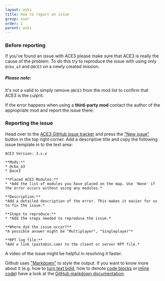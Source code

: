 ```yaml
---
layout: wiki
title: How to report an issue
group: user
order: 1
parent: wiki
---
```


### Before reporting

If you've found an issue with ACE3 please make sure that ACE3 is really the cause of the problem. To do this try to reproduce the issue with using only `@cba_a3` and `@ACE3` on a newly created mission.

<div class="panel callout">
    <h5>Please note:</h5>
    <p>It's not a valid to simply remove <code>@ACE3</code> from the mod list to confirm that ACE3 is the culprit.</p>
    <p>If the error happens when using a <b>third-party mod</b> contact the author of the appropriate mod and report the issue there.</p>
</div>

### Reporting the issue

Head over to the <a href="{{ site.githubUrl }}/issues" target="_blank">ACE3 GitHub issue tracker</a> and press the <a href="{{ site.githubUrl }}/issues/new" target="_blank">"New issue"</a> button in the top right corner. Add a descriptive title and copy the following issue template in to the text area:

```
ACE3 Version: 3.x.x

**Mods:**
* @cba_a3
* @ace3

**Placed ACE3 Modules:**
* *Add the list of modules you have placed on the map. Use 'None' if the error occurs without using any modules.*

**Description:**
*Add a detailed description of the error. This makes it easier for us to fix the issue.*

**Steps to reproduce:**
* *Add the steps needed to reproduce the issue.*

**Where did the issue occur?**
*A possible answer might be "Multiplayer", "Singleplayer"*

**RPT log file:**
*Add a link (pastebin.com) to the client or server RPT file.*
```

A video of the issue might be helpful in resolving it faster.


Github uses <a href="http://daringfireball.net/projects/markdown/syntax" target="_blank">"Markdown"</a> to style the output. If you want to know more about it (e.g. how to <a href="https://help.github.com/articles/markdown-basics/#styling-text" target="_blank">turn text bold</a>, how to denote <a href="https://help.github.com/articles/markdown-basics/#inline-formats" target="_blank">code blocks</a> or <a href="https://help.github.com/articles/markdown-basics/#multiple-lines" target="_blank">inline code</a>) have a look at the <a href="https://help.github.com/articles/github-flavored-markdown/" target="_blank">GitHub markdown documentation</a>.
